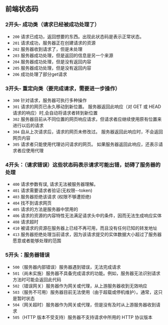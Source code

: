 ## 前端状态码
### 2开头- 成功类（请求已经被成功处理了）
- `200` 请求已成功，返回想要的东西。出现此状态码是表示正常状态。
- `201` 请求成功，服务器正在创建请求的资源
- `202` 服务器收到请求了，但是未处理
- `203` 服务器成功处理，但是返回的信息是另一个来源
- `204` 服务器成功处理，但是没有返回内容
- `205` 服务器成功处理，但是没有返回内容
- `206` 成功处理了部分get请求
  
### 3开头- 重定向类（要完成请求，需要进一步操作）
- `300` 针对请求，服务器可执行多种操作
- `301` 请求的网页已永久移动到新位置。 服务器返回此响应（对 GET 或 HEAD 请求的响应）时,会自动将请求者转到新位置
- `302` 服务器目前从不同位置的网页响应请求，但请求者应继续使用原有位置来进行以后的请求
- `304` 自从上次请求后，请求的网页未修改过。 服务器返回此响应时，不会返回网页内容
- `305` 请求者只能使用代理访问请求的网页。 如果服务器返回此响应，还表示请求者应使用代理

### 4开头：（请求错误）这些状态码表示请求可能出错，妨碍了服务器的处理
- `400` 请求参数有误, 请求无法被服务器理解。
- `401` 请求需要请求者验证(无权限--token)
- `403` 服务器拒绝该请求 (权限不够遭拒绝)
- `404` 找不到请求网页
- `405` 请求的方法是服务器中禁用的
- `406` 请求的资源的内容特性无法满足请求头中的条件，因而无法生成响应实体
- `408` 请求超时
- `410` 被请求的资源在服务器上已经不再可用，而且没有任何已知的转发地址
- `413` 服务器拒绝处理当前请求，因为该请求提交的实体数据大小超过了服务器愿意或者能够处理的范围

### 5开头：服务器错误
- `500`（服务器内部错误）服务器遇到错误，无法完成请求
- `501`（尚未实施）服务器不具备完成请求的功能。例如，服务器无法识别请求方法时可能会返回此代码
- `502`（错误网关）服务器作为网关或代理，从上游服务器收到无效响应
- `503`（服务不可用）服务器目前无法使用（由于超载或停机维护）。通常，这只是暂时状态
- `504`（网关超时）服务器作为网关或代理，但是没有及时从上游服务器收到请求
- `505`（HTTP 版本不受支持）服务器不支持请求中所用的 HTTP 协议版本